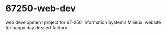# 67250-web-dev
web development project for 67-250 Information Systems Milieux. website for happy day dessert factory
